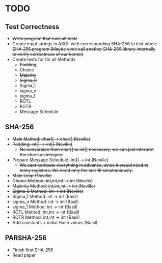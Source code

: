 # TODO

## Test Correctness

* ~~Write program that runs all tests~~
* ~~Create input strings in ASCII with corresponding SHA-256 to test whole SHA-256 program (Maybe even call another SHA-256 library internally to verify correctness of our kernel)~~
* Create tests for for all Methods
    * ~~Padding~~
    * ~~Choice~~
    * ~~Majority~~
    * ~~Sigma_0~~
    * Sigma_1
    * sigma_o
    * sigma_1
    * ROTL
    * ROTR
    * Message Schedule





## SHA-256
* ~~Main Method: char[] -> char[] (Neville)~~
* ~~Padding: int[] -> int[] (Neville)~~
    * ~~No conversion from char[] to int[] necessary, we can just interpret the chars as integers.~~
* ~~Prepare Message Schedule: int[] -> int (Neville)~~
    * ~~We cant compute everything in advance, since it would need to many registers. We need only the last 16 simultaniously.~~
* ~~Main Loop (Neville)~~
* ~~Choice Method: int,int,int -> int (Neville)~~
* ~~Majority Method: int,int,int -> int (Neville)~~
* ~~Sigma_0 Method: int -> int (Neville)~~
* Sigma_1 Method: int -> int (Basil)
* sigma_o Method: int -> int (Basil)
* sigma_1 Method: int -> int (Basil)
* ROTL Method: int,int -> int (Basil)
* ROTR Method: int,int -> int (Basil)
* Add constants + initial Hash values (Basil)




## PARSHA-256
* Finish first SHA-256
* Read paper 